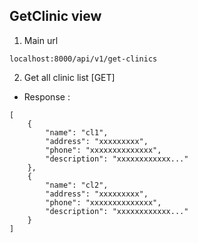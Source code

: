 ## GetClinic view
1. Main url
```
localhost:8000/api/v1/get-clinics
```
2. Get all clinic list [GET]
- Response :    
```
[
    {
        "name": "cl1",
        "address": "xxxxxxxxx",
        "phone": "xxxxxxxxxxxxxx",
        "description": "xxxxxxxxxxxx..."
    },
    {
        "name": "cl2",
        "address": "xxxxxxxxx",
        "phone": "xxxxxxxxxxxxxx",
        "description": "xxxxxxxxxxxx..."
    }
]
```